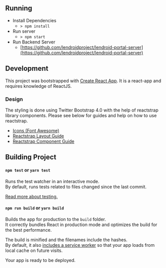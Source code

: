 ## Running
* Install Dependencies
  - `> npm install`
* Run server
  - `> npm start`
* Run Backend Server
  - [https://github.com/lendroidproject/lendroid-portal-server](https://github.com/lendroidproject/lendroid-portal-server)

## Development
This project was bootstrapped with [Create React App](https://github.com/facebookincubator/create-react-app).
It is a react-app and requires knowledge of ReactJS.

### Design
The styling is done using Twitter Bootstrap 4.0 with the help of reactstrap library components. Please see
below for guides and help on how to use reactstrap.
* [Icons (Font Awesome)](https://fontawesome.com/icons?d=gallery&m=free)
* [Reactstrap Layout Guide](https://reactstrap.github.io/components/layout/)
* [Reactstrap Component Guide](https://reactstrap.github.io/components/alerts/)

## Building Project
#### `npm test` or `yarn test`

Runs the test watcher in an interactive mode.<br>
By default, runs tests related to files changed since the last commit.

[Read more about testing.](https://github.com/facebook/create-react-app/blob/master/packages/react-scripts/template/README.md#running-tests)

#### `npm run build` or `yarn build`

Builds the app for production to the `build` folder.<br>
It correctly bundles React in production mode and optimizes the build for the best performance.

The build is minified and the filenames include the hashes.<br>
By default, it also [includes a service worker](https://github.com/facebook/create-react-app/blob/master/packages/react-scripts/template/README.md#making-a-progressive-web-app) so that your app loads from local cache on future visits.

Your app is ready to be deployed.
